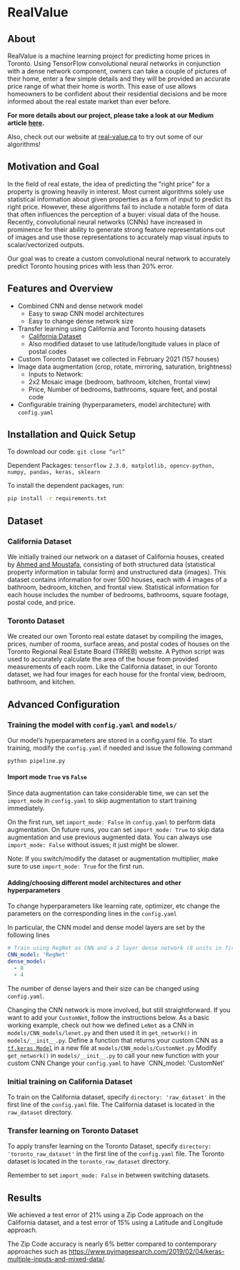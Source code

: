 # RealValue
## About

RealValue is a machine learning project for predicting home prices in Toronto. Using TensorFlow convolutional neural networks in conjunction with a dense network component, owners can take a couple of pictures of their home, enter a few simple details and they will be provided an accurate price range of what their home is worth. This ease of use allows homeowners to be confident about their residential decisions and be more informed about the real estate market than ever before.

**For more details about our project, please take a look at our Medium article [here](https://utorontomist.medium.com/realvalue-house-prediction-a09761d1177d).**

Also, check out our website at [real-value.ca](http://www.real-value.ca) to try out some of our algorithms!
## Motivation and Goal
In the field of real estate, the idea of predicting the "right price" for a property is growing heavily in interest. Most current algorithms solely use statistical information about given properties as a form of input to predict its right price. However, these algorithms fail to include a notable form of data that often influences the perception of a buyer: visual data of the house. Recently, convolutional neural networks (CNNs) have increased in prominence for their ability to generate strong feature representations out of images and use those representations to accurately map visual inputs to scalar/vectorized outputs. 

Our goal was to create a custom convolutional neural network to accurately predict Toronto housing prices with less than 20% error.
## Features and Overview
* Combined CNN and dense network model
  * Easy to swap CNN model architectures
  * Easy to change dense network size
* Transfer learning using California and Toronto housing datasets
  * [California Dataset](https://github.com/emanhamed/Houses-dataset)
  * Also modified dataset to use latitude/longitude values in place of postal codes
* Custom Toronto Dataset we collected in February 2021 (157 houses)
* Image data augmentation (crop, rotate, mirroring, saturation, brightness)
  * Inputs to Network:
  * 2x2 Mosaic image (bedroom, bathroom, kitchen, frontal view)
  * Price, Number of bedrooms, bathrooms, square feet, and postal code
* Configurable training (hyperparameters, model architecture) with `config.yaml`
## Installation and Quick Setup
To download our code:
```git clone “url”```

Dependent Packages:
`tensorflow 2.3.0, matplotlib, opencv-python, numpy, pandas, keras, sklearn`

To install the dependent packages, run:
```bash
pip install -r requirements.txt
```
## Dataset
### California Dataset 
We initially trained our network on a dataset of California houses, created by [Ahmed and Moustafa](https://github.com/emanhamed/Houses-dataset), consisting of both structured data (statistical property information in tabular form) and unstructured data (images). This dataset contains information for over 500 houses, each with 4 images of a bathroom, bedroom, kitchen, and frontal view. Statistical information for each house includes the number of bedrooms, bathrooms, square footage, postal code, and price.

### Toronto Dataset
We created our own Toronto real estate dataset by compiling the images, prices, number of rooms, surface areas, and postal codes of houses on the Toronto Regional Real Estate Board (TRREB) website. A Python script was used to accurately calculate the area of the house from provided measurements of each room. Like the California dataset, in our Toronto dataset, we had four images for each house for the frontal view, bedroom, bathroom, and kitchen. 
## Advanced Configuration
### Training the model with `config.yaml` and `models/`
Our model’s hyperparameters are stored in a config.yaml file. To start training, modify the `config.yaml` if needed and issue the following command
```bash
python pipeline.py
```
#### Import mode `True` vs `False`
Since data augmentation can take considerable time, we can set the `import_mode` in `config.yaml` to skip augmentation to start training immediately. 

On the first run, set `import_mode: False` in `config.yaml` to perform data augmentation. On future runs, you can set `import_mode: True` to skip data augmentation and use previous augmented data. You can always use `import_mode: False` without issues; it just might be slower.

Note: If you switch/modify the dataset or augmentation multiplier, make sure to use `import_mode: True` for the first run.


#### Adding/choosing different model architectures and other hyperparameters
To change hyperparameters like learning rate, optimizer, etc change the parameters on the corresponding lines in the `config.yaml`

In particular, the CNN model and dense model layers are set by the following lines

```yaml
# Train using RegNet as CNN and a 2 layer dense network (8 units in first layer, 4 units in second layer)
CNN_model: 'RegNet'
dense_model:
  - 8
  - 4
```

The number of dense layers and their size can be changed using `config.yaml`. 

Changing the CNN network is more involved, but still straightforward. If you want to add your `CustomNet`, follow the instructions below. As a basic working example, check out how we defined `LeNet` as a CNN in `models/CNN_models/lenet.py` and then used it in `get_network()` in `models/__init__.py`.
Define a function that returns your custom CNN as a [`tf.keras.Model`](https://www.tensorflow.org/api_docs/python/tf/keras/Model) in a new file at `models/CNN_models/CustomNet.py` 
Modify `get_network()` in `models/__init__.py` to call your new function with your custom CNN
Change your `config.yaml` to have `CNN_model: 'CustomNet'
### Initial training on California Dataset
To train on the California dataset, specify `directory: 'raw_dataset'` in the first line of the `config.yaml` file. The California dataset is located in the `raw_dataset` directory.
### Transfer learning on Toronto Dataset
To apply transfer learning on the Toronto Dataset, specify `directory: 'toronto_raw_dataset'` in the first line of the `config.yaml` file. The Toronto dataset is located in the `toronto_raw_dataset` directory. 

Remember to set `import_mode: False` in between switching datasets.
## Results
We achieved a test error of 21% using a Zip Code approach on the California dataset, and a test error of 15% using a Latitude and Longitude approach.

The Zip Code accuracy is nearly 6% better compared to contemporary approaches such as https://www.pyimagesearch.com/2019/02/04/keras-multiple-inputs-and-mixed-data/. 


